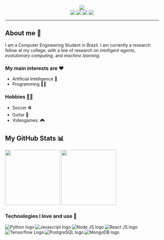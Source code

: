 <!-- ## Hi, I'm Denys! :wave: -->
<div align="center">
<img src="https://media.giphy.com/media/XuP6ZVQDhY9tIzF8S1/giphy.gif" />
</div>
<div align="center">
<a target="blank" href="https://www.linkedin.com/in/denys-menfredy/"><img src="https://img.icons8.com/color/48/000000/linkedin.png"/></a>
<a target="blank" href="https://twitter.com/Denys_Menfredy"><img src="https://img.icons8.com/color/48/000000/twitter--v1.png"/></a>
<a target="blank" href="https://www.instagram.com/denysmenfredy"><img src="https://img.icons8.com/fluency/48/000000/instagram-new.png"/></a>
<a target="blank" href="mailto:denys.menfredy7@gmail.com"><img src="https://img.icons8.com/fluency/48/000000/gmail-new.png"/></a>
</div>
<hr>

## About me 🙂
I am a Computer Engineering Student in Brazil. I am currently a research fellow at my college, with a line of research on *intelligent agents*, *evolutionary computing*, and *machine learning*.
### My main interests are ❤️
 - Artificial Intelligence :robot:
 - Programming 👨‍💻
### Hobbies 🚴‍♂️
 - Soccer :soccer:
 - Guitar :guitar:
 - Videogames: :video_game:
 

  ## My GitHub Stats 📊
<!-- <details> -->
<!--  <summary><b>Stats</b></summary> -->
 <div>
  <img height="180em" src="https://github-readme-stats.vercel.app/api/?username=DenysMenfredy&count_private=true&theme=dracula&layout=compact&showicons=true" />
  <img height="180em" src="https://github-readme-stats.vercel.app/api/top-langs/?username=DenysMenfredy&theme=dracula&layout=compact&show_icons=true" />
</div>
<!--  </details> -->
<!--  [![My Contribution Stats](https://github-contribution-stats.vercel.app/api/?username=DenysMenfredy&theme=dracula)](https://github.com/DenysMenfredy/github-contribution-stats/) -->

### Technologies I love and use 🚀
<!-- <details> -->
<!--  <summary><b>Skills 🚀</b></summary> -->
 
 <img align="left" alt="Python logo" src="https://img.icons8.com/color/48/000000/python--v1.png" />
 <img align="left" alt="Javascript logo" src="https://img.icons8.com/color/48/000000/javascript--v2.png" />
 <img align="left" alt="Node JS logo" src="https://img.icons8.com/color/48/000000/nodejs.png" />
 <img align="left" alt="React JS logo" src="https://img.icons8.com/office/48/000000/react.png" />
 <img align="left" alt="Tensorflow Logo" src="https://img.icons8.com/color/48/000000/tensorflow.png" />
 <img align="left" alt="PostgreSQL logo" src="https://img.icons8.com/color/48/000000/postgreesql.png" />
 <img align="left" alt="MongoDB logo" src="https://img.icons8.com/color/48/000000/mongodb.png" />
<!-- </details> -->
